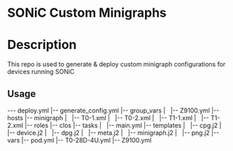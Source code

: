 # SONiC Custom Minigraphs

# Description
This repo is used to generate & deploy custom minigraph configurations for devices running SONiC

## Usage


--- deploy.yml
|-- generate_config.yml
|-- group_vars
|   |-- Z9100.yml
|-- hosts
|-- minigraph
|   |-- T0-1.xml
|   |-- T0-2.xml
|   |-- T1-1.xml
|   |-- T1-2.xml
|-- roles
    |-- clos
        |-- tasks
        |   |-- main.yml
        |-- templates
        |   |-- cpg.j2
        |   |-- device.j2
        |   |-- dpg.j2
        |   |-- meta.j2
        |   |-- minigraph.j2
        |   |-- png.j2
        |-- vars
            |-- pod.yml
            |-- T0-28D-4U.yml
            |-- Z9100.yml

